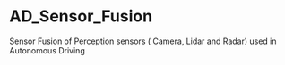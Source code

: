 # AD_Sensor_Fusion
Sensor Fusion of Perception sensors ( Camera, Lidar and Radar) used in Autonomous Driving
